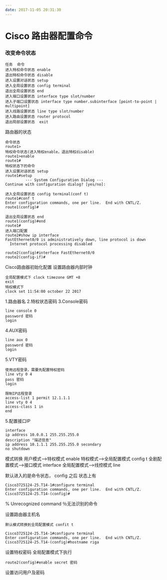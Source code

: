 ```yaml
---
date: 2017-11-05 20:31:30
---
```


# Cisco 路由器配置命令

### 改变命令状态 
```
任务  命令 
进入特权命令状态 enable 
退出特权命令状态 disable 
进入设置对话状态 setup  
进入全局设置状态 config terminal 
退出全局设置状态 end  
进入端口设置状态 interface type slot/number 
进入子端口设置状态 interface type number.subinterface [point-to-point | multipoint] 
进入线路设置状态 line type slot/number 
进入路由设置状态 router protocol 
退出局部设置状态  exit
```

路由器的状态

```
命令状态
route1>
特权命令状态(进入特权enable，退出特权disable)
route1>enable
route1#
特权状态下的命令
进入设置对话状态 setup
route1#setup
         --- System Configuration Dialog ---
Continue with configuration dialog? [yes/no]:

进入全局设置状态 config terminal(conf t)
route1#conf t
Enter configuration commands, one per line.  End with CNTL/Z.
route1(config)#

退出全局设置状态 end
route1(config)#end
route1#
进入端口配置
route2#show ip interface
FastEthernet0/0 is administratively down, line protocol is down
  Internet protocol processing disabled

route2(config)#interface FastEthernet0/0
route2(config-if)#
```

Cisco路由器初始化配置
设置路由器内部时钟

```
全局配置模式下 clock timezone GMT +8
exit
特权模式下
clock set 11:54:00 october 22 2017
```

1.路由器名
2.特权状态密码
3.Console密码 
```
line console 0
password 密码
login
```

4.AUX密码

```
line aux 0
password 密码
login
```

5.VTY密码
```
使用远程登录，需要先配置特权密码
line vty 0 4
pass 密码
login

限制IP远程登录
access-list 1 permit 12.1.1.1
line vty 0 4
access-class 1 in
end
```


5.配置接口IP

```
interface 
ip address 10.0.0.1 255.255.255.0
description "描述信息"
ip address 10.1.1.1 255.255.255.0 secondary
no shutdown
```

模式转换
用户模式-->特权模式 enable
特权模式-->全局配置模式 config t
全剧配置模式-->接口模式 interface
全局配置模式-->线控模式 line


默认进入的是命令状态，
config 之后 状态上有

```
Cisco3725124-25.T14-1#configure terminal
Enter configuration commands, one per line.  End with CNTL/Z.
Cisco3725124-25.T14-(config)#
```

% Unrecognized command
％无法识别的命令

设置路由器主机名

```
默认模式转换到全局配置模式 confit t

Cisco3725124-25.T14-1#configure terminal
Enter configuration commands, one per line.  End with CNTL/Z.
Cisco3725124-25.T14-(config)#hostname riga
```

设置特权密码
全局配置模式下执行

```
route2(config)#enable secret 密码
```

设置访问用户及密码